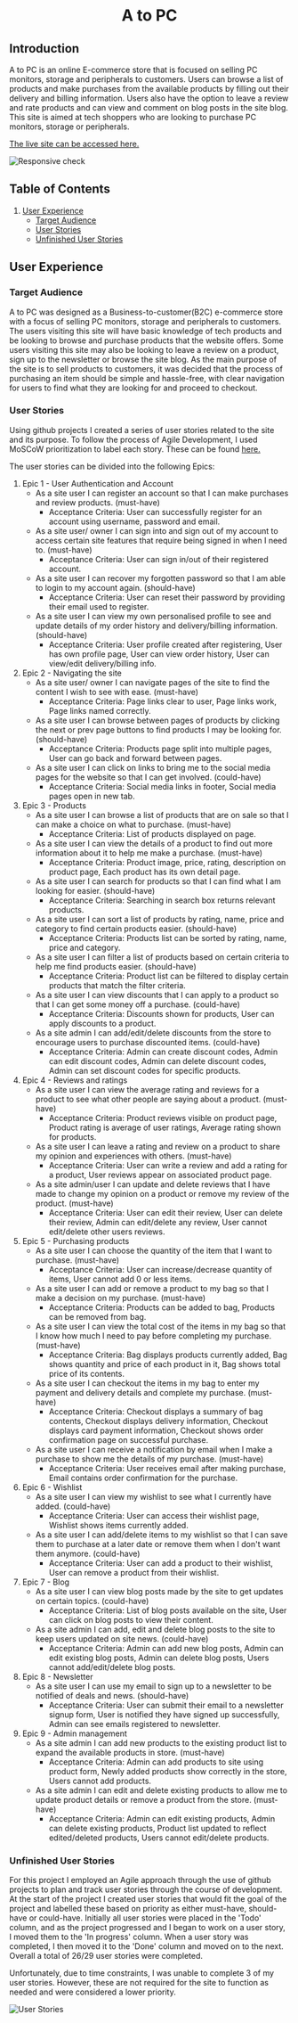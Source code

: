 <h1 align="center">A to PC</h1>

## Introduction
A to PC is an online E-commerce store that is focused on selling PC monitors, storage and peripherals to customers. Users can browse a list of products and make purchases from the available products by filling out their delivery and billing information. Users also have the option to leave a review and rate products and can view and comment on blog posts in the site blog. This site is aimed at tech shoppers who are looking to purchase PC monitors, storage or peripherals.

[The live site can be accessed here.](https://atopc.herokuapp.com/)

![Responsive check](assets/readme-images/am-i-responsive.PNG)

## Table of Contents
1. [User Experience](#user-experience)
    - [Target Audience](#target-audience)
    - [User Stories](#user-stories)
    - [Unfinished User Stories](#unfinished-user-stories)

## User Experience

### Target Audience
A to PC was designed as a Business-to-customer(B2C) e-commerce store with a focus of selling PC monitors, storage and peripherals to customers. The users visiting this site will have basic knowledge of tech products and be looking to browse and purchase products that the website offers. Some users visiting this site may also be looking to leave a review on a product, sign up to the newsletter or browse the site blog. As the main purpose of the site is to sell products to customers, it was decided that the process of purchasing an item should be simple and hassle-free, with clear navigation for users to find what they are looking for and proceed to checkout.

### User Stories
Using github projects I created a series of user stories related to the site and its purpose. To follow the process of Agile Development, I used MoSCoW prioritization to label each story. These can be found [here.](https://github.com/users/JackDay94/projects/4)

The user stories can be divided into the following Epics:
1. Epic 1 - User Authentication and Account
    - As a site user I can register an account so that I can make purchases and review products. (must-have)
        - Acceptance Criteria: User can successfully register for an account using username, password and email.
    - As a site user/ owner I can sign into and sign out of my account to access certain site features that require being signed in when I need to. (must-have)
        - Acceptance Criteria: User can sign in/out of their registered account.
    - As a site user I can recover my forgotten password so that I am able to login to my account again. (should-have)
        - Acceptance Criteria: User can reset their password by providing their email used to register.
    - As a site user I can view my own personalised profile to see and update details of my order history and delivery/billing information. (should-have)
        - Acceptance Criteria: User profile created after registering, User has own profile page, User can view order history, User can view/edit delivery/billing info.
2. Epic 2 - Navigating the site
    - As a site user/ owner I can navigate pages of the site to find the content I wish to see with ease. (must-have)
        - Acceptance Criteria: Page links clear to user, Page links work, Page links named correctly.
    - As a site user I can browse between pages of products by clicking the next or prev page buttons to find products I may be looking for. (should-have)
        - Acceptance Criteria: Products page split into multiple pages, User can go back and forward between pages.
    - As a site user I can click on links to bring me to the social media pages for the website so that I can get involved. (could-have)
        - Acceptance Criteria: Social media links in footer, Social media pages open in new tab.
3. Epic 3 - Products
    - As a site user I can browse a list of products that are on sale so that I can make a choice on what to purchase. (must-have)
        - Acceptance Criteria: List of products displayed on page.
    - As a site user I can view the details of a product to find out more information about it to help me make a purchase. (must-have)
        - Acceptance Criteria: Product image, price, rating, description on product page, Each product has its own detail page.
    - As a site user I can search for products so that I can find what I am looking for easier. (should-have)
        - Acceptance Criteria: Searching in search box returns relevant products.
    - As a site user I can sort a list of products by rating, name, price and category to find certain products easier. (should-have)
        - Acceptance Criteria: Products list can be sorted by rating, name, price and category.
    - As a site user I can filter a list of products based on certain criteria to help me find products easier. (should-have)
        - Acceptance Criteria: Product list can be filtered to display certain products that match the filter criteria.
    - As a site user I can view discounts that I can apply to a product so that I can get some money off a purchase. (could-have)
        - Acceptance Criteria: Discounts shown for products, User can apply discounts to a product.
    - As a site admin I can add/edit/delete discounts from the store to encourage users to purchase discounted items. (could-have)
        - Acceptance Criteria: Admin can create discount codes, Admin can edit discount codes, Admin can delete discount codes, Admin can set discount codes for specific products.
4. Epic 4 - Reviews and ratings
    - As a site user I can view the average rating and reviews for a product to see what other people are saying about a product. (must-have)
        - Acceptance Criteria: Product reviews visible on product page, Product rating is average of user ratings, Average rating shown for products.
    - As a site user I can leave a rating and review on a product to share my opinion and experiences with others. (must-have)
        - Acceptance Criteria: User can write a review and add a rating for a product, User reviews appear on associated product page.
    - As a site admin/user I can update and delete reviews that I have made to change my opinion on a product or remove my review of the product. (must-have)
        - Acceptance Criteria: User can edit their review, User can delete their review, Admin can edit/delete any review, User cannot edit/delete other users reviews.
5. Epic 5 - Purchasing products
    - As a site user I can choose the quantity of the item that I want to purchase. (must-have)
        - Acceptance Criteria: User can increase/decrease quantity of items, User cannot add 0 or less items.
    - As a site user I can add or remove a product to my bag so that I make a decision on my purchase. (must-have)
        - Acceptance Criteria: Products can be added to bag, Products can be removed from bag.
    - As a site user I can view the total cost of the items in my bag so that I know how much I need to pay before completing my purchase. (must-have)
        - Acceptance Criteria: Bag displays products currently added, Bag shows quantity and price of each product in it, Bag shows total price of its contents.
    - As a site user I can checkout the items in my bag to enter my payment and delivery details and complete my purchase. (must-have)
        - Acceptance Criteria: Checkout displays a summary of bag contents, Checkout displays delivery information, Checkout displays card payment information, Checkout shows order confirmation page on successful purchase.
    - As a site user I can receive a notification by email when I make a purchase to show me the details of my purchase. (must-have)
        - Acceptance Criteria: User receives email after making purchase, Email contains order confirmation for the purchase.
6. Epic 6 - Wishlist
    - As a site user I can view my wishlist to see what I currently have added. (could-have)
        - Acceptance Criteria: User can access their wishlist page, Wishlist shows items currently added.
    - As a site user I can add/delete items to my wishlist so that I can save them to purchase at a later date or remove them when I don't want them anymore. (could-have)
        - Acceptance Criteria: User can add a product to their wishlist, User can remove a product from their wishlist.
7. Epic 7 - Blog
    - As a site user I can view blog posts made by the site to get updates on certain topics. (could-have)
        - Acceptance Criteria: List of blog posts available on the site, User can click on blog posts to view their content.
    - As a site admin I can add, edit and delete blog posts to the site to keep users updated on site news. (could-have)
        - Acceptance Criteria: Admin can add new blog posts, Admin can edit existing blog posts, Admin can delete blog posts, Users cannot add/edit/delete blog posts.
8. Epic 8 - Newsletter
    - As a site user I can use my email to sign up to a newsletter to be notified of deals and news. (should-have)
        - Acceptance Criteria: User can submit their email to a newsletter signup form, User is notified they have signed up successfully, Admin can see emails registered to newsletter.
9. Epic 9 - Admin management
    - As a site admin I can add new products to the existing product list to expand the available products in store. (must-have)
        - Acceptance Criteria: Admin can add products to site using product form, Newly added products show correctly in the store, Users cannot add products.
    - As a site admin I can edit and delete existing products to allow me to update product details or remove a product from the store. (must-have)
        - Acceptance Criteria: Admin can edit existing products, Admin can delete existing products, Product list updated to reflect edited/deleted products, Users cannot edit/delete products.

### Unfinished User Stories
For this project I employed an Agile approach through the use of github projects to plan and track user stories through the course of development. At the start of the project I created user stories that would fit the goal of the project and labelled these based on priority as either must-have, should-have or could-have. Initially all user stories were placed in the 'Todo' column, and as the project progressed and I began to work on a user story, I moved them to the 'In progress' column. When a user story was completed, I then moved it to the 'Done' column and moved on to the next. Overall a total of 26/29 user stories were completed.

Unfortunately, due to time constraints, I was unable to complete 3 of my user stories. However, these are not required for the site to function as needed and were considered a lower priority.

![User Stories](assets/readme-images/user-stories.PNG)